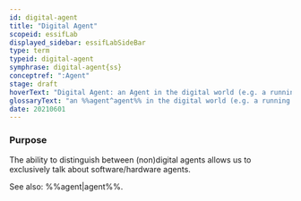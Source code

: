 ```yaml
---
id: digital-agent
title: "Digital Agent"
scopeid: essifLab
displayed_sidebar: essifLabSideBar
type: term
typeid: digital-agent
symphrase: digital-agent{ss}
conceptref: ":Agent"
stage: draft
hoverText: "Digital Agent: an Agent in the digital world (e.g. a running app, or a web-server that is executing an Action for a specific Party (its Principal))."
glossaryText: "an %%agent^agent%% in the digital world (e.g. a running app, or a web-server that is executing an %%action^action%% for a specific %%party^party%% (its %%principal^principal%%))."
date: 20210601
---
```


### Purpose
The ability to distinguish between (non)digital agents allows us to exclusively talk about software/hardware agents.

See also: %%agent|agent%%.